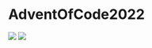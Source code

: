 # AdventOfCode2022

![](https://img.shields.io/badge/stars%20⭐-12-yellow) ![](https://img.shields.io/badge/days%20completed-6-red)
